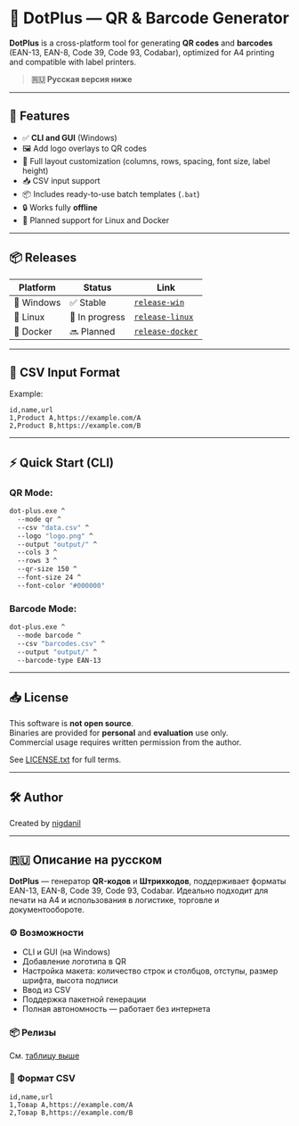 # 🧩 DotPlus — QR & Barcode Generator

**DotPlus** is a cross-platform tool for generating **QR codes** and **barcodes** (EAN-13, EAN-8, Code 39, Code 93, Codabar), optimized for A4 printing and compatible with label printers.

> **🇷🇺 Русская версия ниже**

---

## 🚀 Features

- ✅ **CLI and GUI** (Windows)
- 🖼️ Add logo overlays to QR codes
- 📄 Full layout customization (columns, rows, spacing, font size, label height)
- 📥 CSV input support
- 📦 Includes ready-to-use batch templates (`.bat`)
- 🔒 Works fully **offline**
- 🐧 Planned support for Linux and Docker

---

## 📦 Releases

| Platform | Status | Link |
|----------|--------|------|
| 🚀 Windows | ✅ Stable | [`release-win`](https://github.com/nigdanil/dotplus/tree/release-win) |
| 🐧 Linux   | 🚧 In progress | [`release-linux`](https://github.com/nigdanil/dotplus/tree/release-linux) |
| 🐳 Docker  | 🔜 Planned | [`release-docker`](https://github.com/nigdanil/dotplus/tree/release-docker) |

---

## 🧾 CSV Input Format

Example:

```csv
id,name,url
1,Product A,https://example.com/A
2,Product B,https://example.com/B
````

---

## ⚡ Quick Start (CLI)

### QR Mode:

```bash
dot-plus.exe ^
  --mode qr ^
  --csv "data.csv" ^
  --logo "logo.png" ^
  --output "output/" ^
  --cols 3 ^
  --rows 3 ^
  --qr-size 150 ^
  --font-size 24 ^
  --font-color "#000000"
```

### Barcode Mode:

```bash
dot-plus.exe ^
  --mode barcode ^
  --csv "barcodes.csv" ^
  --output "output/" ^
  --barcode-type EAN-13
```

---

## 📥 License

This software is **not open source**.  
Binaries are provided for **personal** and **evaluation** use only.  
Commercial usage requires written permission from the author.  

See [LICENSE.txt](./LICENSE.txt) for full terms.

---

## 🛠 Author

Created by [nigdanil](https://github.com/nigdanil)

---

## 🇷🇺 Описание на русском

**DotPlus** — генератор **QR-кодов** и **Штрихкодов**, поддерживает форматы EAN-13, EAN-8, Code 39, Code 93, Codabar.
Идеально подходит для печати на A4 и использования в логистике, торговле и документообороте.

### ⚙️ Возможности

* CLI и GUI (на Windows)
* Добавление логотипа в QR
* Настройка макета: количество строк и столбцов, отступы, размер шрифта, высота подписи
* Ввод из CSV
* Поддержка пакетной генерации
* Полная автономность — работает без интернета

### 📦 Релизы

См. [таблицу выше](#releases)

### 📄 Формат CSV

```csv
id,name,url
1,Товар A,https://example.com/A
2,Товар B,https://example.com/B
```
